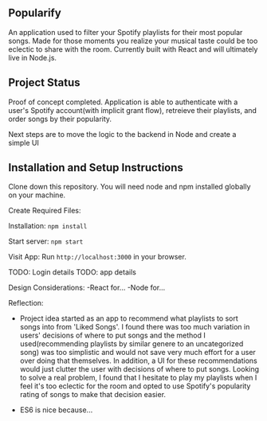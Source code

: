 ## Popularify
An application used to filter your Spotify playlists for their most popular songs. Made for those moments you realize your musical taste could be too eclectic to share with the room. Currently built with React and will ultimately live in Node.js.

## Project Status

Proof of concept completed. Application is able to authenticate with a user's Spotify account(with implicit grant flow), retreieve their playlists, and order songs by their popularity.

Next steps are to move the logic to the backend in Node and create a simple UI

## Installation and Setup Instructions
Clone down this repository. You will need node and npm installed globally on your machine.

Create Required Files:

Installation:
`npm install`

Start server:
`npm start`

Visit App:
Run `http://localhost:3000` in your browser. 

TODO: Login details
TODO: app details

Design Considerations:
-React for...
-Node for...

Reflection:
* Project idea started as an app to recommend what playlists to sort songs into from 'Liked Songs'. I found there was too much variation in users' decisions of where to put songs and the method I used(recommending playlists by similar genere to an uncategorized song) was too simplistic and would not save very much effort for a user over doing that themselves. In addition, a UI for these recommendations would just clutter the user with decisions of where to put songs. Looking to solve a real problem, I found that I hesitate to play my playlists when I feel it's too eclectic for the room and opted to use Spotify's popularity rating of songs to make that decision easier.

* ES6 is nice because...

